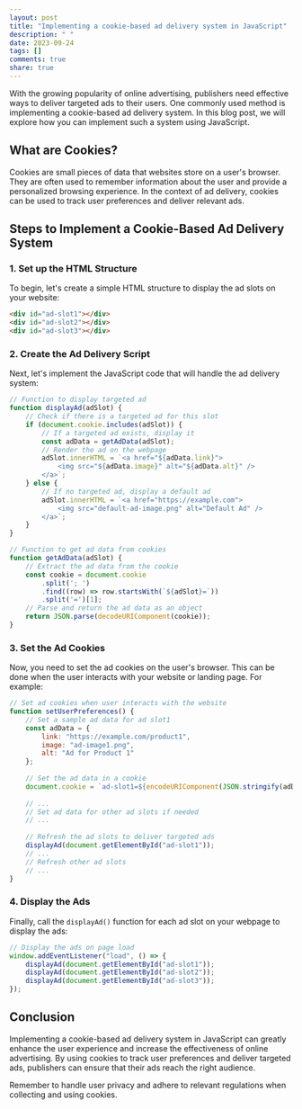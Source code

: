 ```yaml
---
layout: post
title: "Implementing a cookie-based ad delivery system in JavaScript"
description: " "
date: 2023-09-24
tags: []
comments: true
share: true
---
```


With the growing popularity of online advertising, publishers need effective ways to deliver targeted ads to their users. One commonly used method is implementing a cookie-based ad delivery system. In this blog post, we will explore how you can implement such a system using JavaScript.

## What are Cookies?

Cookies are small pieces of data that websites store on a user's browser. They are often used to remember information about the user and provide a personalized browsing experience. In the context of ad delivery, cookies can be used to track user preferences and deliver relevant ads.

## Steps to Implement a Cookie-Based Ad Delivery System

### 1. Set up the HTML Structure

To begin, let's create a simple HTML structure to display the ad slots on your website:

```html
<div id="ad-slot1"></div>
<div id="ad-slot2"></div>
<div id="ad-slot3"></div>
```

### 2. Create the Ad Delivery Script

Next, let's implement the JavaScript code that will handle the ad delivery system:

```javascript
// Function to display targeted ad
function displayAd(adSlot) {
    // Check if there is a targeted ad for this slot
    if (document.cookie.includes(adSlot)) {
        // If a targeted ad exists, display it
        const adData = getAdData(adSlot);
        // Render the ad on the webpage
        adSlot.innerHTML = `<a href="${adData.link}">
            <img src="${adData.image}" alt="${adData.alt}" />
        </a>`;
    } else {
        // If no targeted ad, display a default ad
        adSlot.innerHTML = `<a href="https://example.com">
            <img src="default-ad-image.png" alt="Default Ad" />
        </a>`;
    }
}

// Function to get ad data from cookies
function getAdData(adSlot) {
    // Extract the ad data from the cookie
    const cookie = document.cookie
        .split('; ')
        .find((row) => row.startsWith(`${adSlot}=`))
        .split('=')[1];
    // Parse and return the ad data as an object
    return JSON.parse(decodeURIComponent(cookie));
}
```

### 3. Set the Ad Cookies

Now, you need to set the ad cookies on the user's browser. This can be done when the user interacts with your website or landing page. For example:

```javascript
// Set ad cookies when user interacts with the website
function setUserPreferences() {
    // Set a sample ad data for ad slot1
    const adData = {
        link: "https://example.com/product1",
        image: "ad-image1.png",
        alt: "Ad for Product 1"
    };
    
    // Set the ad data in a cookie
    document.cookie = `ad-slot1=${encodeURIComponent(JSON.stringify(adData))}; expires=Fri, 31 Dec 2022 23:59:59 GMT; path=/`;
    
    // ...
    // Set ad data for other ad slots if needed
    // ...
    
    // Refresh the ad slots to deliver targeted ads
    displayAd(document.getElementById("ad-slot1"));
    // ...
    // Refresh other ad slots
    // ...
}
```

### 4. Display the Ads

Finally, call the `displayAd()` function for each ad slot on your webpage to display the ads:

```javascript
// Display the ads on page load
window.addEventListener("load", () => {
    displayAd(document.getElementById("ad-slot1"));
    displayAd(document.getElementById("ad-slot2"));
    displayAd(document.getElementById("ad-slot3"));
});
```

## Conclusion

Implementing a cookie-based ad delivery system in JavaScript can greatly enhance the user experience and increase the effectiveness of online advertising. By using cookies to track user preferences and deliver targeted ads, publishers can ensure that their ads reach the right audience.

Remember to handle user privacy and adhere to relevant regulations when collecting and using cookies.
